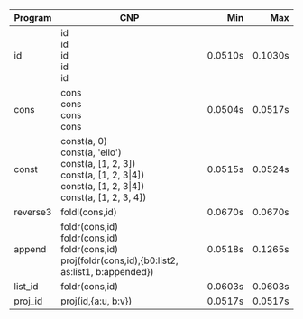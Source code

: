 Program | CNP | Min | Max
--- | --- | ---: | ---:
id | id<br/>id<br/>id<br/>id<br/>id | 0.0510s | 0.1030s
cons | cons<br/>cons<br/>cons<br/>cons | 0.0504s | 0.0517s
const | const(a, 0)<br/>const(a, 'ello')<br/>const(a, [1, 2, 3])<br/>const(a, [1, 2, 3\|4])<br/>const(a, [1, 2, 3\|4])<br/>const(a, [1, 2, 3, 4]) | 0.0515s | 0.0524s
reverse3 | foldl(cons,id) | 0.0670s | 0.0670s
append | foldr(cons,id)<br/>foldr(cons,id)<br/>foldr(cons,id)<br/>proj(foldr(cons,id),{b0:list2, as:list1, b:appended}) | 0.0518s | 0.1265s
list_id | foldr(cons,id) | 0.0603s | 0.0603s
proj_id | proj(id,{a:u, b:v}) | 0.0517s | 0.0517s
